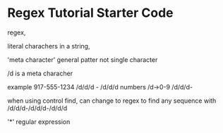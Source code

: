 # Regex Tutorial Starter Code

regex,

literal charachers in a string,

'meta character' general patter not single character

/d is a meta characher

example 917-555-1234
/d/d/d - /d/d/d
numbers
/d->0-9
/d/d/d-

when using control find, can change to regex to find any sequence with /d/d/d-/d/d/d-/d/d/d

'*' regular expression
